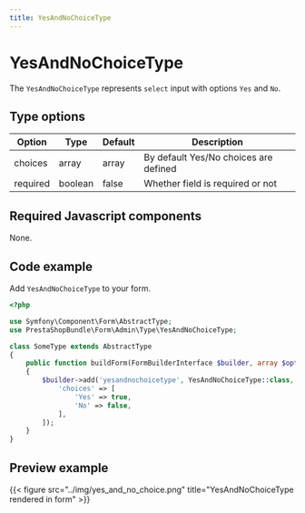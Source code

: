 ```yaml
---
title: YesAndNoChoiceType
---
```


# YesAndNoChoiceType

The `YesAndNoChoiceType` represents `select` input with options `Yes` and `No`.

## Type options

| Option   | Type    | Default | Description                           |
| -------- | ------- | ------- | ------------------------------------- |
| choices  | array   | array   | By default Yes/No choices are defined |
| required | boolean | false   | Whether field is required or not      |

## Required Javascript components
    
None.

## Code example

Add `YesAndNoChoiceType` to your form.

```php
<?php

use Symfony\Component\Form\AbstractType;
use PrestaShopBundle\Form\Admin\Type\YesAndNoChoiceType;

class SomeType extends AbstractType
{
    public function buildForm(FormBuilderInterface $builder, array $options)
    {
        $builder->add('yesandnochoicetype', YesAndNoChoiceType::class, [
            'choices' => [
                'Yes' => true,
                'No' => false,
            ],
        ]);
    }
}
```

## Preview example

{{< figure src="../img/yes_and_no_choice.png" title="YesAndNoChoiceType rendered in form" >}}
